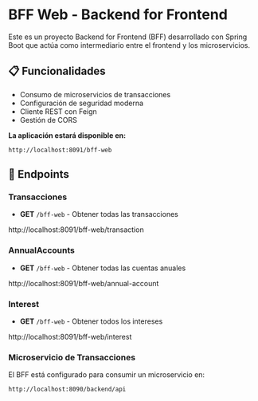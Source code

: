 # BFF Web - Backend for Frontend

Este es un proyecto Backend for Frontend (BFF) desarrollado con Spring Boot que actúa como intermediario entre el frontend y los microservicios.

## 📋 Funcionalidades

- Consumo de microservicios de transacciones
- Configuración de seguridad moderna
- Cliente REST con Feign
- Gestión de CORS

 **La aplicación estará disponible en:**
   ```
   http://localhost:8091/bff-web
   ```

## 📡 Endpoints

### Transacciones

- **GET** `/bff-web` - Obtener todas las transacciones

http://localhost:8091/bff-web/transaction

### AnnualAccounts

- **GET** `/bff-web` - Obtener todas las cuentas anuales

http://localhost:8091/bff-web/annual-account

### Interest

- **GET** `/bff-web` - Obtener todos los intereses

http://localhost:8091/bff-web/interest

### Microservicio de Transacciones

El BFF está configurado para consumir un microservicio en:
```
http://localhost:8090/backend/api
```